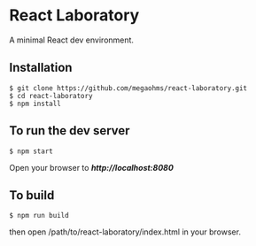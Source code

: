# React Laboratory

A minimal React dev environment. 

## Installation

```
$ git clone https://github.com/megaohms/react-laboratory.git
$ cd react-laboratory
$ npm install
```


## To run the dev server

```
$ npm start
```
Open your browser to ***http://localhost:8080***


## To build

```
$ npm run build
```
then open /path/to/react-laboratory/index.html in your browser.
